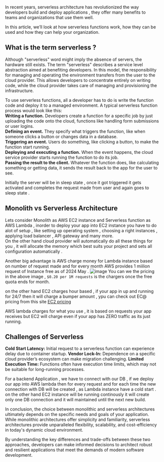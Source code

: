 In recent years, serverless architecture has revolutionized the way developers build and deploy applications , they offer many benefits to teams and organizations that use them well.  <br/>

In this article, we’ll look at how serverless functions work, how they can be used and how they can help your organization.

## What is the term serverless ?
Although "serverless" word might imply the absence of servers, the hardware still exists. 
The term "serverless" describes a service level abstraction aimed at benefiting developers. 
In this model, the responsibility for managing and operating the environment transfers from the user to the cloud provider.
This allows developers to concentrate entirely on writing code, while the cloud provider takes care of managing and provisioning the infrastructure.


To use serverless functions, all a developer has to do is write the function code and deploy it to a managed environment. A typical serverless function process would look like this:<br/>
**Writing a function.** Developers create a function for a specific job by just uploading the code onto the cloud, functions like handling form submissions or user logins.<br/>
**Defining an event.** They specify what triggers the function, like when someone clicks a button or changes data in a database.<br/>
**Triggering an event.** Users do something, like clicking a button, to make the function start running.<br/>
**Deploying and executing a function.** When the event happens, the cloud service provider starts running the function to do its job.<br/>
**Passing the result to the client.** Whatever the function does, like calculating something or getting data, it sends the result back to the app for the user to see.<br/>

Initially the server will be in sleep state , once it got triggered it gets activated and completes the request made from user and again goes to sleep state .

## Monolith vs Serverless Architecture
Lets consider Monolith as AWS EC2 instance and Serverless function as AWS Lambda , inorder to deploy your app into EC2 instance you have to do alot of setup ,
like setting up operating system , choosing a right instances , applying load balancer , API gateway and many more.  <br/>
On the other hand cloud provider will automatically do all these things for you , it will allocate the memory which best suits your project and sets all configuration automatically .<br/>

Another big advantage is AWS charge money for Lambda instance based on number of request made and for every month AWS provides 1 miilion request of Instance free as of 2024 May .
![image](https://github.com/jamAL108/connect/assets/115083239/6fc6034b-0173-4536-9f43-b943c7dbe489)
You can we the pricing in the above image , `$0.20 per 1M requests` is the chargers once the free quota ends for month.

on the other hand EC2 charges hour based , if your app in up and running for 24/7 then it will charge a bumper amount , ypu can check out EC@ pricing from this site 
[EC2 pricing](https://instances.vantage.sh/)

AWS lambda charges for what you use , it is based on requests your app receives but EC2 will charge even if your app has ZERO traffic as its just running. <br/>


## Challenges of Serverless
**Cold Start Latency:** Initial request to a serverless function can experience delay due to container startup.
**Vendor Lock-In:** Dependence on a specific cloud provider’s ecosystem can make migration challenging.
**Limited Execution Time:** Functions often have execution time limits, which may not be suitable for long-running processes.

For a backend Application , we have to connect with our DB , if we deploy our app into AWS lambda then for every request and for each time the new connection with DB will be created ,
as Lambda instance have a cold start . on the other hand EC2 instance will be running continously it will create only one DB connection and it will maintained until the next new build.


In conclusion, the choice between monolithic and serverless architectures ultimately depends on the specific needs and goals of your application. While monolithic architectures offer simplicity and familiarity, serverless architectures provide unparalleled flexibility, scalability, and cost-efficiency in today's dynamic cloud environment.

By understanding the key differences and trade-offs between these two approaches, developers can make informed decisions to architect robust and resilient applications that meet the demands of modern software development.


